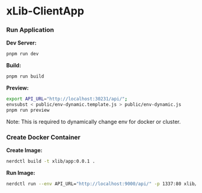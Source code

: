 # xLib-ClientApp

### Run Application

**Dev Server:**
```bash
pnpm run dev 
```

**Build:**
```bash
pnpm run build
```

**Preview:**
```bash
export API_URL="http://localhost:30231/api/";
envsubst < public/env-dynamic.template.js > public/env-dynamic.js
pnpm run preview
```
Note: This is required to dynamically change env for docker or cluster.


### Create Docker Container

**Create Image:**
```bash
nerdctl build -t xlib/app:0.0.1 .
```

**Run Image:**
```bash
nerdctl run --env API_URL="http://localhost:9000/api/" -p 1337:80 xlib/app:latest
```